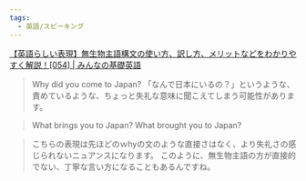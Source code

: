 ```yaml
---
tags:
  - 英語/スピーキング
---
```

[【英語らしい表現】無生物主語構文の使い方、訳し方、メリットなどをわかりやすく解説！[054] | みんなの基礎英語](https://minnanokisoeigo.com/inanimate-subject/)

>Why did you come to Japan?
>「なんで日本にいるの？」というような、責めているような、ちょっと失礼な意味に聞こえてしまう可能性があります。


>What brings you to Japan?
>What brought you to Japan?

>こちらの表現は先ほどのｗhyの文のような直接さはなく、より失礼さの感じられないニュアンスになります。
このように、無生物主語の方が直接的でない、丁寧な言い方になることもあるんですね。



